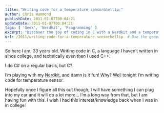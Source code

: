 ```yaml
---
title: "Writing code for a temperature sensor&hellip;"
author: Chris Hammond
publishDate: 2011-01-07T00:04:21
updateDate: 2011-01-07T00:04:21
tags: [ 'Geek', 'Nerdkit', 'Programming' ]
excerpt: "Discover the joy of coding in C with a Nerdkit and a temperature sensor project. Follow along as this tech enthusiast reminisces and experiments."
url: /2011/writing-code-for-a-temperature-sensorhellip  # Use the generated URL with year
---
```

<p>So here I am, 33 years old. Writing code in C, a language I haven’t written in since college, and technically even then I used C++.</p>  <p>I do C# on a regular basis, but C?</p>  <p>I’m playing with my <a href="https://www.amazon.com/gp/product/B001I08PK8?ie=UTF8&amp;tag=chrishammondc-20&amp;linkCode=as2&amp;camp=1789&amp;creative=390957&amp;creativeASIN=B001I08PK8" target="_blank">Nerdkit</a>, and damn is it fun! Why? Well tonight I’m writing code for temperature sensor.</p>  <p>Hopefully once I figure all this out though, I will have something I can plug into my car and it will do a lot more… I’m a long way from that, but I am having fun with this. I wish I had this interest/knowledge back when I was in in college!</p>


